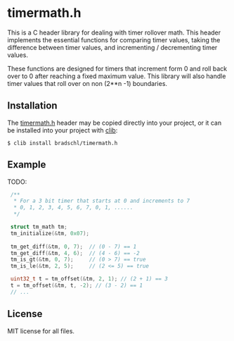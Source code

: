 # timermath.h
This is a C header library for dealing with timer rollover math. This header implements the essential functions for comparing timer values, taking the difference between timer values, and incrementing / decrementing timer values.

These functions are designed for timers that increment form 0 and roll back over to 0 after reaching a fixed maximum value. This library will also handle timer values that roll over on non (2**n -1) boundaries.

## Installation
The [timermath.h](src/timermath/timermath.h) header may be copied directly into your project, or it can be installed into your project with [clib](https://github.com/clibs/clib):

```
$ clib install bradschl/timermath.h
```

## Example
TODO:
```C
 /**
  * For a 3 bit timer that starts at 0 and increments to 7
  * 0, 1, 2, 3, 4, 5, 6, 7, 0, 1, ......
  */

 struct tm_math tm;
 tm_initialize(&tm, 0x07);
 
 tm_get_diff(&tm, 0, 7);  // (0 - 7) == 1
 tm_get_diff(&tm, 4, 6);  // (4 - 6) == -2
 tm_is_gt(&tm, 0, 7);     // (0 > 7) == true
 tm_is_le(&tm, 2, 5);     // (2 <= 5) == true

 uint32_t t = tm_offset(&tm, 2, 1); // (2 + 1) == 3
 t = tm_offset(&tm, t, -2); // (3 - 2) == 1
 // ...
```

## License
MIT license for all files.
